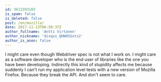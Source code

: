 ```yaml
---
id: 3613393103
is_spam: false
is_deleted: false
post: /en/mozilla/
date: 2017-11-13T06:50:37Z
author_fullname: 'Antti Virtanen'
author_nickname: 'disqus_QHW05Gxts2'
author_is_anon: false
---
```


<p>I might care even though Webdriver spec is not what I work on. I might care as a software developer who is the end user of libraries like the one you have been developing. Indirectly this kind of stupidity affects me because suddenly I can't run my application level tests with a new version of Mozilla Firefox. Because they break the API. And don't seem to care.</p>

